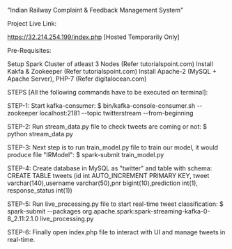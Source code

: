 "Indian Railway Complaint & Feedback Management System"

Project Live Link:

https://32.214.254.199/index.php [Hosted Temporarily Only]

Pre-Requisites:

Setup Spark Cluster of atleast 3 Nodes (Refer tutorialspoint.com)
Install Kakfa & Zookeeper (Refer tutorialspoint.com)
Install Apache-2 (MySQL + Apache Server), PHP-7 (Refer digitalocean.com)

STEPS [All the following commands have to be executed on terminal]:

STEP-1: Start kafka-consumer:
$ bin/kafka-console-consumer.sh --zookeeper localhost:2181 --topic twitterstream --from-beginning

STEP-2: Run stream_data.py file to check tweets are coming or not:
$ python stream_data.py

STEP-3: Next step is to run train_model.py file to train our model, it would produce file "IRModel":
$ spark-submit train_model.py

STEP-4: Create database in MySQL as "twitter" and table with schema:
CREATE TABLE tweets (id int AUTO_INCREMENT PRIMARY KEY, tweet varchar(140),username varchar(50),pnr bigint(10),prediction int(1), response_status int(1))

STEP-5: Run live_processing.py file to start real-time tweet classification:
$ spark-submit --packages org.apache.spark:spark-streaming-kafka-0-8_2.11:2.1.0 live_processing.py

STEP-6: Finally open index.php file to interact with UI and manage tweets in real-time.